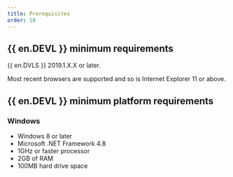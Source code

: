```yaml
---
title: Prerequisites
order: 10
---
```

## {{ en.DEVL }} minimum requirements  

{{ en.DVLS }} 2019.1.X.X or later.  

Most recent browsers are supported and so is Internet Explorer 11 or above.  

## {{ en.DEVL }} minimum platform requirements 

### Windows 

* Windows 8 or later 
* Microsoft .NET Framework 4.8 
* 1GHz or faster processor 
* 2GB of RAM 
* 100MB hard drive space 
